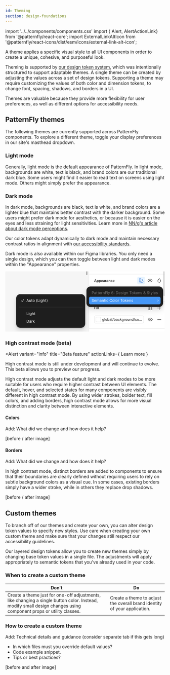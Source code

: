 ```yaml
---
id: Theming
section: design-foundations
---
```


import '../../components/components.css'
import { Alert, AlertActionLink} from '@patternfly/react-core';
import ExternalLinkAltIcon from '@patternfly/react-icons/dist/esm/icons/external-link-alt-icon';

A theme applies a specific visual style to all UI components in order to create a unique, cohesive, and purposeful look.

Theming is supported by [our design token system](/tokens/about-tokens), which was intentionally structured to support adaptable themes. A single theme can be created by adjusting the values across a set of design tokens. Supporting a theme may require customizing the values of both color and dimension tokens, to change font, spacing, shadows, and borders in a UI. 

Themes are valuable because they provide more flexibility for user preferences, as well as different options for accessibility needs. 

## PatternFly themes

The following themes are currently supported across PatternFly components. To explore a different theme, toggle your display preferences in our site's masthead dropdown. 

### Light mode

Generally, light mode is the default appearance of PatternFly. In light mode, backgrounds are white, text is black, and brand colors are our traditional dark blue. Some users might find it easier to read text on screens using light mode. Others might simply prefer the appearance. 

### Dark mode

In dark mode, backgrounds are black, text is white, and brand colors are a lighter blue that maintains better contrast with the darker background. Some users might prefer dark mode for aesthetics, or because it is easier on the eyes and less straining for light sensitivities. Learn more in [NN/g's article about dark mode perceptions](https://www.nngroup.com/articles/dark-mode-users-issues/).

Our color tokens adapt dynamically to dark mode and maintain necessary contrast ratios in alignment with [our accessibility standards](/accessibility/patternflys-accessibility). 

Dark mode is also available within our Figma libraries. You only need a single design, which you can then toggle between light and dark modes within the "Appearance" properties.

![A dark colored flyout menu within an "Appearance" section. The menu expands "Semantic Color Tokens" with selectable options for "Auto (Light)", "Light", and "Dark."](./img/figma-dark-mode.png)

### High contrast mode (beta)

<Alert 
variant="info" 
title="Beta feature"
actionLinks={
<Fragment>
<AlertActionLink component="a" href="MEDIUM ARTICLE">
Learn more
</AlertActionLink>
</Fragment>}
>
<p> High contrast mode is still under development and will continue to evolve. This beta allows you to preview our progress. </p>
</Alert>

High contrast mode adjusts the default light and dark modes to be more suitable for users who require higher contrast between UI elements. The default, hover, and selected states for many components are visibly different in high contrast mode. By using wider strokes, bolder text, fill colors, and adding borders, high contrast mode allows for more visual distinction and clarity between interactive elements.

#### Colors 

Add: What did we change and how does it help?

[before / after image]

#### Borders

Add: What did we change and how does it help?

In high contrast mode, distinct borders are added to components to ensure that their boundaries are clearly defined without requiring users to rely on subtle background colors as a visual cue. In some cases, existing borders simply have a wider stroke, while in others they replace drop shadows.

[before / after image]

## Custom themes 

To branch off of our themes and create your own, you can alter design token values to specify new styles. Use care when creating your own custom theme and make sure that your changes still respect our accessibility guidelines.

Our layered design tokens allow you to create new themes simply by changing base token values in a single file. The adjustments will apply appropriately to semantic tokens that you've already used in your code. 

### When to create a custom theme 

| **Don't** | **Do** |
| --- | --- |
| Create a theme just for one-off adjustments, like changing a single button color. Instead, modify small design changes using component props or utility classes. | Create a theme to adjust the overall brand identity of your application. |

### How to create a custom theme 

Add: Technical details and guidance (consider separate tab if this gets long)
- In which files must you override default values?
- Code example snippet. 
- Tips or best practices?

[before and after image]